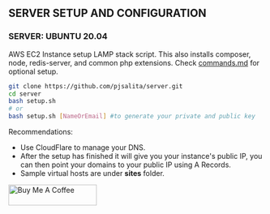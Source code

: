 ## SERVER SETUP AND CONFIGURATION

### SERVER: UBUNTU 20.04
AWS EC2 Instance setup LAMP stack script.
This also installs composer, node, redis-server, and common php extensions.
Check [commands.md](commands.md) for optional setup.


```sh
git clone https://github.com/pjsalita/server.git
cd server
bash setup.sh
# or
bash setup.sh [NameOrEmail] #to generate your private and public key
```

Recommendations:
- Use CloudFlare to manage your DNS.
- After the setup has finished it will give you your instance's public IP, you can then point your domains to your public IP using A Records.
- Sample virtual hosts are under **sites** folder.

<a href="https://www.buymeacoffee.com/pjsalita" target="_blank"><img src="https://cdn.buymeacoffee.com/buttons/default-red.png" alt="Buy Me A Coffee" height="41" width="174"></a>
